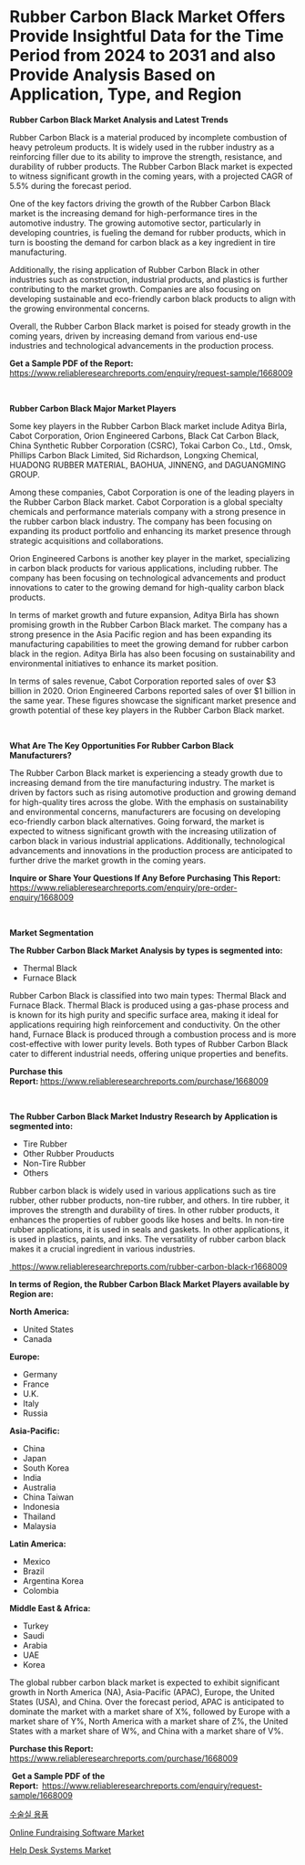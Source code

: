 <p><h1>Rubber Carbon Black Market Offers Provide Insightful Data for the Time Period from 2024 to 2031 and also Provide Analysis Based on Application, Type, and Region</h1></p><p><strong>Rubber Carbon Black Market Analysis and Latest Trends</strong></p>
<p><p>Rubber Carbon Black is a material produced by incomplete combustion of heavy petroleum products. It is widely used in the rubber industry as a reinforcing filler due to its ability to improve the strength, resistance, and durability of rubber products. The Rubber Carbon Black market is expected to witness significant growth in the coming years, with a projected CAGR of 5.5% during the forecast period.</p><p>One of the key factors driving the growth of the Rubber Carbon Black market is the increasing demand for high-performance tires in the automotive industry. The growing automotive sector, particularly in developing countries, is fueling the demand for rubber products, which in turn is boosting the demand for carbon black as a key ingredient in tire manufacturing.</p><p>Additionally, the rising application of Rubber Carbon Black in other industries such as construction, industrial products, and plastics is further contributing to the market growth. Companies are also focusing on developing sustainable and eco-friendly carbon black products to align with the growing environmental concerns.</p><p>Overall, the Rubber Carbon Black market is poised for steady growth in the coming years, driven by increasing demand from various end-use industries and technological advancements in the production process.</p></p>
<p><strong>Get a Sample PDF of the Report:&nbsp;</strong> <a href="https://www.reliableresearchreports.com/enquiry/request-sample/1668009">https://www.reliableresearchreports.com/enquiry/request-sample/1668009</a></p>
<p>&nbsp;</p>
<p><strong>Rubber Carbon Black Major Market Players</strong></p>
<p><p>Some key players in the Rubber Carbon Black market include Aditya Birla, Cabot Corporation, Orion Engineered Carbons, Black Cat Carbon Black, China Synthetic Rubber Corporation (CSRC), Tokai Carbon Co., Ltd., Omsk, Phillips Carbon Black Limited, Sid Richardson, Longxing Chemical, HUADONG RUBBER MATERIAL, BAOHUA, JINNENG, and DAGUANGMING GROUP.</p><p>Among these companies, Cabot Corporation is one of the leading players in the Rubber Carbon Black market. Cabot Corporation is a global specialty chemicals and performance materials company with a strong presence in the rubber carbon black industry. The company has been focusing on expanding its product portfolio and enhancing its market presence through strategic acquisitions and collaborations.</p><p>Orion Engineered Carbons is another key player in the market, specializing in carbon black products for various applications, including rubber. The company has been focusing on technological advancements and product innovations to cater to the growing demand for high-quality carbon black products.</p><p>In terms of market growth and future expansion, Aditya Birla has shown promising growth in the Rubber Carbon Black market. The company has a strong presence in the Asia Pacific region and has been expanding its manufacturing capabilities to meet the growing demand for rubber carbon black in the region. Aditya Birla has also been focusing on sustainability and environmental initiatives to enhance its market position.</p><p>In terms of sales revenue, Cabot Corporation reported sales of over $3 billion in 2020. Orion Engineered Carbons reported sales of over $1 billion in the same year. These figures showcase the significant market presence and growth potential of these key players in the Rubber Carbon Black market.</p></p>
<p>&nbsp;</p>
<p><strong>What Are The Key Opportunities For Rubber Carbon Black Manufacturers?</strong></p>
<p><p>The Rubber Carbon Black market is experiencing a steady growth due to increasing demand from the tire manufacturing industry. The market is driven by factors such as rising automotive production and growing demand for high-quality tires across the globe. With the emphasis on sustainability and environmental concerns, manufacturers are focusing on developing eco-friendly carbon black alternatives. Going forward, the market is expected to witness significant growth with the increasing utilization of carbon black in various industrial applications. Additionally, technological advancements and innovations in the production process are anticipated to further drive the market growth in the coming years.</p></p>
<p><strong>Inquire or Share Your Questions If Any Before Purchasing This Report:</strong> <a href="https://www.reliableresearchreports.com/enquiry/pre-order-enquiry/1668009">https://www.reliableresearchreports.com/enquiry/pre-order-enquiry/1668009</a></p>
<p>&nbsp;</p>
<p><strong>Market Segmentation</strong></p>
<p><strong>The Rubber Carbon Black Market Analysis by types is segmented into:</strong></p>
<p><ul><li>Thermal Black</li><li>Furnace Black</li></ul></p>
<p><p>Rubber Carbon Black is classified into two main types: Thermal Black and Furnace Black. Thermal Black is produced using a gas-phase process and is known for its high purity and specific surface area, making it ideal for applications requiring high reinforcement and conductivity. On the other hand, Furnace Black is produced through a combustion process and is more cost-effective with lower purity levels. Both types of Rubber Carbon Black cater to different industrial needs, offering unique properties and benefits.</p></p>
<p><strong>Purchase this Report:&nbsp;</strong><a href="https://www.reliableresearchreports.com/purchase/1668009">https://www.reliableresearchreports.com/purchase/1668009</a></p>
<p>&nbsp;</p>
<p><strong>The Rubber Carbon Black Market Industry Research by Application is segmented into:</strong></p>
<p><ul><li>Tire Rubber</li><li>Other Rubber Prouducts</li><li>Non-Tire Rubber</li><li>Others</li></ul></p>
<p><p>Rubber carbon black is widely used in various applications such as tire rubber, other rubber products, non-tire rubber, and others. In tire rubber, it improves the strength and durability of tires. In other rubber products, it enhances the properties of rubber goods like hoses and belts. In non-tire rubber applications, it is used in seals and gaskets. In other applications, it is used in plastics, paints, and inks. The versatility of rubber carbon black makes it a crucial ingredient in various industries.</p></p>
<p><a href="https://www.reliableresearchreports.com/rubber-carbon-black-r1668009">&nbsp;https://www.reliableresearchreports.com/rubber-carbon-black-r1668009</a></p>
<p><strong>In terms of Region, the Rubber Carbon Black Market Players available by Region are:</strong></p>
<p>
    <p> <strong> North America: </strong>
        <ul>
            <li>United States</li>
            <li>Canada</li>
        </ul>
        </p> 
    <p> <strong> Europe: </strong>
        <ul>
            <li>Germany</li>
            <li>France</li>
            <li>U.K.</li>
            <li>Italy</li>
            <li>Russia</li>
        </ul>
        </p> 
    <p> <strong> Asia-Pacific: </strong>
        <ul>
            <li>China</li>
            <li>Japan</li>
            <li>South Korea</li>
            <li>India</li>
            <li>Australia</li>
            <li>China Taiwan</li>
            <li>Indonesia</li>
            <li>Thailand</li>
            <li>Malaysia</li>
        </ul>
        </p> 
    <p> <strong> Latin America: </strong>
        <ul>
            <li>Mexico</li>
            <li>Brazil</li>
            <li>Argentina Korea</li>
            <li>Colombia</li>
        </ul>
        </p> 
    <p> <strong> Middle East & Africa: </strong>
        <ul>
            <li>Turkey</li>
            <li>Saudi</li>
            <li>Arabia</li>
            <li>UAE</li>
            <li>Korea</li>
        </ul>
    </p>
    </p>
<p><p>The global rubber carbon black market is expected to exhibit significant growth in North America (NA), Asia-Pacific (APAC), Europe, the United States (USA), and China. Over the forecast period, APAC is anticipated to dominate the market with a market share of X%, followed by Europe with a market share of Y%, North America with a market share of Z%, the United States with a market share of W%, and China with a market share of V%.</p></p>
<p><strong>Purchase this Report: </strong><a href="https://www.reliableresearchreports.com/purchase/1668009">https://www.reliableresearchreports.com/purchase/1668009</a></p>
<p>&nbsp;<strong>Get a Sample PDF of the Report:&nbsp;&nbsp;</strong><a href="https://www.reliableresearchreports.com/enquiry/request-sample/1668009">https://www.reliableresearchreports.com/enquiry/request-sample/1668009</a></p>
<p><strong></strong></p>
<p><p><a href="https://medium.com/@axintepreda1/2024%EB%85%84%EB%B6%80%ED%84%B0-2031%EB%85%84%EA%B9%8C%EC%A7%80%EC%9D%98-%EC%88%98%EC%88%A0%EC%8B%A4-%EC%9A%A9%ED%92%88-%EC%8B%9C%EC%9E%A5-%EB%B6%84%EC%84%9D-%EB%B0%8F-%EA%B7%9C%EB%AA%A8-%EC%98%88%EC%B8%A1-63d458630c40">수술실 용품</a></p><p><a href="https://www.linkedin.com/pulse/online-fundraising-software-market-insights-cagr-trends-ymebe">Online Fundraising Software Market</a></p><p><a href="https://www.linkedin.com/pulse/help-desk-systems-market-size-trends-complete-industry-overview-vcaoe">Help Desk Systems Market</a></p></p>